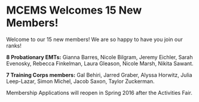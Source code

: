 MCEMS Welcomes 15 New Members!
==============================

Welcome to our 15 new members! We are so happy to have you join our ranks!

**8 Probationary EMTs:** Gianna Barres, Nicole Bilgram, Jeremy Eichler, Sarah Evenosky, Rebecca Finkelman, Laura Gleason, Nicole Marsh, Nikita Sawant.

**7 Training Corps members:** Gal Behiri, Jarred Graber, Alyssa Horwitz, Julia Leep-Lazar, Simon Michel, Jacob Saxon, Taylor Zuckerman.

Membership Applications will reopen in Spring 2016 after the Activities Fair.
